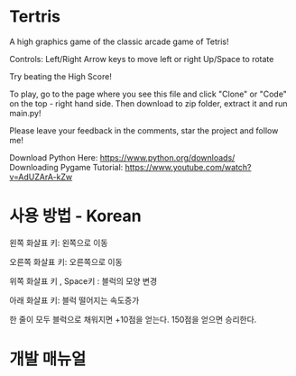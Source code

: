 # Tertris

A high graphics game of the classic arcade game of Tetris!

Controls:
Left/Right Arrow keys to move left or right
Up/Space to rotate

Try beating the High Score!

To play, go to the page where you see this file and click "Clone" or "Code" on the top - right hand side. Then download to zip folder, extract it and run main.py!

Please leave your feedback in the comments, star the project and follow me!

Download Python Here: https://www.python.org/downloads/                                                                                                                             
Downloading Pygame Tutorial: https://www.youtube.com/watch?v=AdUZArA-kZw

# 사용 방법 - Korean
왼쪽 화살표 키: 왼쪽으로 이동

오른쪽 화살표 키: 오른쪽으로 이동

위쪽 화살표 키 , Space키 : 블럭의 모양 변경

아래 화살표 키: 블럭 떨어지는 속도증가

한 줄이 모두 블럭으로 채워지면 +10점을 얻는다. 150점을 얻으면 승리한다.

# 개발 매뉴얼

